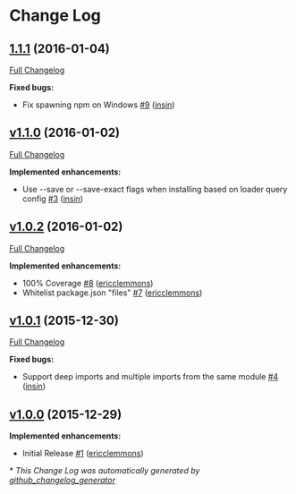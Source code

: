 # Change Log

## [1.1.1](https://github.com/ericclemmons/npm-install-loader/tree/1.1.1) (2016-01-04)
[Full Changelog](https://github.com/ericclemmons/npm-install-loader/compare/v1.1.0...1.1.1)

**Fixed bugs:**

- Fix spawning npm on Windows [\#9](https://github.com/ericclemmons/npm-install-loader/pull/9) ([insin](https://github.com/insin))

## [v1.1.0](https://github.com/ericclemmons/npm-install-loader/tree/v1.1.0) (2016-01-02)
[Full Changelog](https://github.com/ericclemmons/npm-install-loader/compare/v1.0.2...v1.1.0)

**Implemented enhancements:**

- Use --save or --save-exact flags when installing based on loader query config [\#3](https://github.com/ericclemmons/npm-install-loader/pull/3) ([insin](https://github.com/insin))

## [v1.0.2](https://github.com/ericclemmons/npm-install-loader/tree/v1.0.2) (2016-01-02)
[Full Changelog](https://github.com/ericclemmons/npm-install-loader/compare/v1.0.1...v1.0.2)

**Implemented enhancements:**

- 100% Coverage [\#8](https://github.com/ericclemmons/npm-install-loader/pull/8) ([ericclemmons](https://github.com/ericclemmons))
- Whitelist package.json "files" [\#7](https://github.com/ericclemmons/npm-install-loader/pull/7) ([ericclemmons](https://github.com/ericclemmons))

## [v1.0.1](https://github.com/ericclemmons/npm-install-loader/tree/v1.0.1) (2015-12-30)
[Full Changelog](https://github.com/ericclemmons/npm-install-loader/compare/v1.0.0...v1.0.1)

**Fixed bugs:**

- Support deep imports and multiple imports from the same module [\#4](https://github.com/ericclemmons/npm-install-loader/pull/4) ([insin](https://github.com/insin))

## [v1.0.0](https://github.com/ericclemmons/npm-install-loader/tree/v1.0.0) (2015-12-29)
**Implemented enhancements:**

- Initial Release [\#1](https://github.com/ericclemmons/npm-install-loader/pull/1) ([ericclemmons](https://github.com/ericclemmons))



\* *This Change Log was automatically generated by [github_changelog_generator](https://github.com/skywinder/Github-Changelog-Generator)*